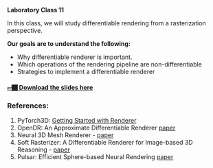 **Laboratory Class 11**

In this class, we will study differentiable rendering from a rasterization perspective.

**Our goals are to understand the following:**

- Why differentiable renderer is important.
- Which operations of the rendering pipeline are non-differentiable 
- Strategies to implement a differentiable renderer

#### [👉🏾 Download the slides here](/3dsystems23/slides/diffrendering.pdf)


### References:

1. PyTorch3D: [Getting Started with Renderer](https://pytorch3d.org/docs/renderer_getting_started)
2. OpenDR: An Approximate Differentiable Renderer [paper](https://files.is.tue.mpg.de/black/papers/OpenDR.pdf)
3. Neural 3D Mesh Renderer - [paper](https://arxiv.org/pdf/1711.07566.pdf)
4. Soft Rasterizer: A Differentiable Renderer for Image-based 3D Reasoning - [paper](https://arxiv.org/pdf/1904.01786.pdf)
5. Pulsar: Efficient Sphere-based Neural Rendering [paper](https://arxiv.org/abs/2004.07484)